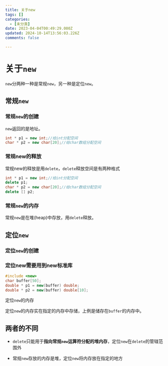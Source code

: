```yaml
---
title: 关于new
tags: []
categories:
  - [未分类]
date: 2023-04-04T00:49:29.000Z
updated: 2024-10-14T13:56:03.226Z
comments: false

---
```


<!--more-->
# 关于`new`

`new`分两种一种是常规`new`，另一种是定位`new`。

## 常规`new`

### 常规`new`的创建

`new`返回的是地址。

```c++
int * p1 = new int;//给int分配空间
char * p2 = new char[20];//给char数组分配空间
```

### 常规new的释放

常规new的释放是用`delete`，`delete`释放空间是有两种格式

```c++
int * p1 = new int;//给int分配空间
delete p1;
char * p2 = new char[20];//给char数组分配空间
delete [] p2;
```

### 常规`new`的内存

常规`new`是在堆(heap)中存放，用`delete`释放。

## 定位`new`

### 定位`new`的创建

### 定位new需要用到new标准库

```c++
#include <new>
char buffer[50];
double * p1 = new(buffer) double;
double * p2 = new(buffer) double[10];
```

定位`new`的内存

定位`new`的内存实在指定的内存中存储，上例是储存在`buffer`的内存中。

## 两者的不同

+ `delete`只能用于**指向常规`new`运算符分配的堆内存**，定位`new`在`delete`的管辖范围外

+ 常规`new`存放的内存是堆，定位`new`将内存放在指定的地方